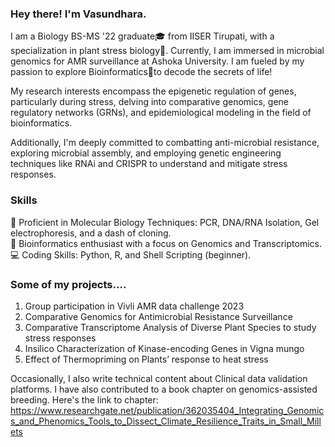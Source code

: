 ****<h3>Hey there! I'm Vasundhara.</h3>****

I am a Biology BS-MS '22 graduate🎓 from IISER Tirupati, with a specialization in plant stress biology🌱. Currently, I am immersed in microbial genomics for AMR surveillance at Ashoka University. I am fueled by my passion to explore Bioinformatics🧬to decode the secrets of life!

My research interests encompass the epigenetic regulation of genes, particularly during stress, delving into comparative genomics, gene regulatory networks (GRNs), and epidemiological modeling in the field of bioinformatics. 

Additionally, I'm deeply committed to combatting anti-microbial resistance, exploring microbial assembly, and employing genetic engineering techniques like RNAi and CRISPR to understand and mitigate stress responses.


**<h3>Skills</h3>**

🧪 Proficient in Molecular Biology Techniques: PCR, DNA/RNA Isolation, Gel electrophoresis, and a dash of cloning.   
🧬 Bioinformatics enthusiast with a focus on Genomics and Transcriptomics.  
💻 Coding Skills: Python, R, and Shell Scripting (beginner).   


**<h3>Some of my projects....</h3>**

1) Group participation in Vivli AMR data challenge 2023    
2) Comparative Genomics for Antimicrobial Resistance Surveillance   
3) Comparative Transcriptome Analysis of Diverse Plant Species to study stress responses   
4) Insilico Characterization of Kinase-encoding Genes in Vigna mungo   
5) Effect of Thermopriming on Plants’ response to heat stress
     
     
Occasionally, I also write technical content about Clinical data validation platforms. I have also contributed to a book chapter on genomics-assisted breeding. 
Here's the link to chapter:
https://www.researchgate.net/publication/362035404_Integrating_Genomics_and_Phenomics_Tools_to_Dissect_Climate_Resilience_Traits_in_Small_Millets    


